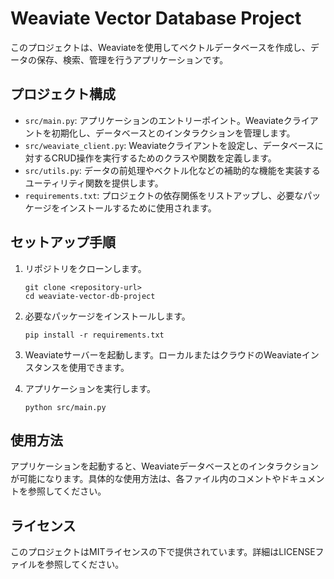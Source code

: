 # Weaviate Vector Database Project

このプロジェクトは、Weaviateを使用してベクトルデータベースを作成し、データの保存、検索、管理を行うアプリケーションです。

## プロジェクト構成

- `src/main.py`: アプリケーションのエントリーポイント。Weaviateクライアントを初期化し、データベースとのインタラクションを管理します。
- `src/weaviate_client.py`: Weaviateクライアントを設定し、データベースに対するCRUD操作を実行するためのクラスや関数を定義します。
- `src/utils.py`: データの前処理やベクトル化などの補助的な機能を実装するユーティリティ関数を提供します。
- `requirements.txt`: プロジェクトの依存関係をリストアップし、必要なパッケージをインストールするために使用されます。

## セットアップ手順

1. リポジトリをクローンします。
   ```
   git clone <repository-url>
   cd weaviate-vector-db-project
   ```

2. 必要なパッケージをインストールします。
   ```
   pip install -r requirements.txt
   ```

3. Weaviateサーバーを起動します。ローカルまたはクラウドのWeaviateインスタンスを使用できます。

4. アプリケーションを実行します。
   ```
   python src/main.py
   ```

## 使用方法

アプリケーションを起動すると、Weaviateデータベースとのインタラクションが可能になります。具体的な使用方法は、各ファイル内のコメントやドキュメントを参照してください。

## ライセンス

このプロジェクトはMITライセンスの下で提供されています。詳細はLICENSEファイルを参照してください。